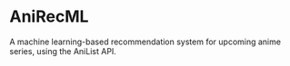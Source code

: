 # AniRecML
A machine learning-based recommendation system for upcoming anime series, using the AniList API.
